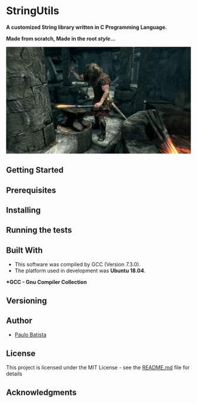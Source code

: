 # StringUtils
**A customized String library written in C Programming Language.** 

**Made from scratch, Made in the root _style_...**


![](smith.gif)
## Getting Started
## Prerequisites
## Installing
## Running the tests
## Built With

- This software was compiled by GCC (Version 7.3.0).
- The platform used in development was **Ubuntu 18.04**.

**\*GCC - Gnu Compiler Collection**
## Versioning
## Author
- [Paulo Batista](https://github.com/costabatista)
## License
This project is licensed under the MIT License - see the [README.md](https://github.com/costabatista/stringutils/blob/master/LICENSE) file for details
## Acknowledgments
